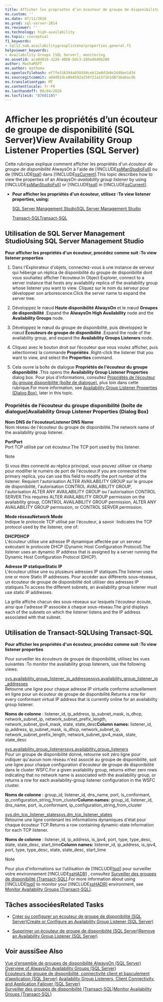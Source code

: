 ```yaml
---
title: Afficher les propriétés d’un écouteur de groupe de disponibilité (SQL Server) | Microsoft Docs
ms.custom: ''
ms.date: 07/11/2016
ms.prod: sql-server-2014
ms.reviewer: ''
ms.technology: high-availability
ms.topic: conceptual
f1_keywords:
- sql12.swb.availabilitygrouplistenerproperties.general.f1
helpviewer_keywords:
- Availability Groups [SQL Server], monitoring
ms.assetid: aca0d016-3228-40b8-bdc3-285ed6d9b280
author: MashaMSFT
ms.author: mathoma
ms.openlocfilehash: ef7fe316394a030350ceb12a0d1b8e2d48ee1d34
ms.sourcegitcommit: ad4d92dce894592a259721a1571b1d8736abacdb
ms.translationtype: MT
ms.contentlocale: fr-FR
ms.lasthandoff: 08/04/2020
ms.locfileid: "87601105"
---
```

# <a name="view-availability-group-listener-properties-sql-server"></a><span data-ttu-id="ce1a8-102">Afficher les propriétés d’un écouteur de groupe de disponibilité (SQL Server)</span><span class="sxs-lookup"><span data-stu-id="ce1a8-102">View Availability Group Listener Properties (SQL Server)</span></span>
  <span data-ttu-id="ce1a8-103">Cette rubrique explique comment afficher les propriétés d'un *écouteur de groupe de disponibilité* AlwaysOn à l'aide de [!INCLUDE[ssManStudioFull](../../../includes/ssmanstudiofull-md.md)] ou de [!INCLUDE[tsql](../../../includes/tsql-md.md)] dans [!INCLUDE[ssCurrent](../../../includes/sscurrent-md.md)].</span><span class="sxs-lookup"><span data-stu-id="ce1a8-103">This topic describes how to view the properties of an AlwaysOn *availability group listener* by using [!INCLUDE[ssManStudioFull](../../../includes/ssmanstudiofull-md.md)] or [!INCLUDE[tsql](../../../includes/tsql-md.md)] in [!INCLUDE[ssCurrent](../../../includes/sscurrent-md.md)].</span></span>  
  
-   <span data-ttu-id="ce1a8-104">**Pour afficher les propriétés d'un écouteur, utilisez :**</span><span class="sxs-lookup"><span data-stu-id="ce1a8-104">**To view listener properties, using:**</span></span>  
  
     [<span data-ttu-id="ce1a8-105">SQL Server Management Studio</span><span class="sxs-lookup"><span data-stu-id="ce1a8-105">SQL Server Management Studio</span></span>](#SSMSProcedure)  
  
     [<span data-ttu-id="ce1a8-106">Transact-SQL</span><span class="sxs-lookup"><span data-stu-id="ce1a8-106">Transact-SQL</span></span>](#TsqlProcedure)  
  
##  <a name="using-sql-server-management-studio"></a><a name="SSMSProcedure"></a> <span data-ttu-id="ce1a8-107">Utilisation de SQL Server Management Studio</span><span class="sxs-lookup"><span data-stu-id="ce1a8-107">Using SQL Server Management Studio</span></span>  
 <span data-ttu-id="ce1a8-108">**Pour afficher les propriétés d'un écouteur, procédez comme suit :**</span><span class="sxs-lookup"><span data-stu-id="ce1a8-108">**To view listener properties**</span></span>  
  
1.  <span data-ttu-id="ce1a8-109">Dans l'Explorateur d'objets, connectez-vous à une instance de serveur qui héberge un réplica de disponibilité du groupe de disponibilité dont vous souhaitez afficher l'écouteur.</span><span class="sxs-lookup"><span data-stu-id="ce1a8-109">In Object Explorer, connect to a server instance that hosts any availability replica of the availability group whose listener you want to view.</span></span> <span data-ttu-id="ce1a8-110">Cliquez sur le nom du serveur pour développer son arborescence.</span><span class="sxs-lookup"><span data-stu-id="ce1a8-110">Click the server name to expand the server tree.</span></span>  
  
2.  <span data-ttu-id="ce1a8-111">Développez le nœud **Haute disponibilité AlwaysOn** et le nœud **Groupes de disponibilité** .</span><span class="sxs-lookup"><span data-stu-id="ce1a8-111">Expand the **AlwaysOn High Availability** node and the **Availability Groups** node.</span></span>  
  
3.  <span data-ttu-id="ce1a8-112">Développez le nœud du groupe de disponibilité, puis développez le nœud **Écouteurs de groupe de disponibilité** .</span><span class="sxs-lookup"><span data-stu-id="ce1a8-112">Expand the node of the availability group, and expand the **Availability Groups Listeners** node.</span></span>  
  
4.  <span data-ttu-id="ce1a8-113">Cliquez avec le bouton droit sur l’écouteur que vous voulez afficher, puis sélectionnez la commande **Propriétés** .</span><span class="sxs-lookup"><span data-stu-id="ce1a8-113">Right-click the listener that you want to view, and select the **Properties** command.</span></span>  
  
5.  <span data-ttu-id="ce1a8-114">Cela ouvre la boîte de dialogue **Propriétés de l'écouteur du groupe disponibilité** .</span><span class="sxs-lookup"><span data-stu-id="ce1a8-114">This opens the **Availability Group Listener Properties** dialog box.</span></span> <span data-ttu-id="ce1a8-115">Pour plus d’informations, consultez [Propriétés de l’écouteur du groupe disponibilité (boîte de dialogue)](#AgListenerPropertiesDialog), plus loin dans cette rubrique.</span><span class="sxs-lookup"><span data-stu-id="ce1a8-115">For more information, see [Availability Group Listener Properties (Dialog Box)](#AgListenerPropertiesDialog), later in this topic.</span></span>  
  
###  <a name="availability-group-listener-properties-dialog-box"></a><a name="AgListenerPropertiesDialog"></a> <span data-ttu-id="ce1a8-116">Propriétés de l’écouteur du groupe disponibilité (boîte de dialogue)</span><span class="sxs-lookup"><span data-stu-id="ce1a8-116">Availability Group Listener Properties (Dialog Box)</span></span>  
 <span data-ttu-id="ce1a8-117">**Nom DNS de l'écouteur**</span><span class="sxs-lookup"><span data-stu-id="ce1a8-117">**Listener DNS Name**</span></span>  
 <span data-ttu-id="ce1a8-118">Nom réseau de l'écouteur du groupe de disponibilité.</span><span class="sxs-lookup"><span data-stu-id="ce1a8-118">The network name of the availability group listener.</span></span>  
  
 <span data-ttu-id="ce1a8-119">**Port**</span><span class="sxs-lookup"><span data-stu-id="ce1a8-119">**Port**</span></span>  
 <span data-ttu-id="ce1a8-120">Port TCP utilisé par cet écouteur.</span><span class="sxs-lookup"><span data-stu-id="ce1a8-120">The TCP port used by this listener.</span></span>  
  
> [!NOTE]  
>  <span data-ttu-id="ce1a8-121">Si vous êtes connecté au réplica principal, vous pouvez utiliser ce champ pour modifier le numéro de port de l'écouteur.</span><span class="sxs-lookup"><span data-stu-id="ce1a8-121">If you are connected the primary replica, you can use this field to modify the port number of the listener.</span></span> <span data-ttu-id="ce1a8-122">Requiert l'autorisation ALTER AVAILABILITY GROUP sur le groupe de disponibilité, l'autorisation CONTROL AVAILABILITY GROUP, l'autorisation ALTER ANY AVAILABILITY GROUP ou l'autorisation CONTROL SERVER.</span><span class="sxs-lookup"><span data-stu-id="ce1a8-122">This requires ALTER AVAILABILITY GROUP permission on the availability group, CONTROL AVAILABILITY GROUP permission, ALTER ANY AVAILABILITY GROUP permission, or CONTROL SERVER permission.</span></span>  
  
 <span data-ttu-id="ce1a8-123">**Mode réseau**</span><span class="sxs-lookup"><span data-stu-id="ce1a8-123">**Network Mode**</span></span>  
 <span data-ttu-id="ce1a8-124">Indique le protocole TCP utilisé par l'écouteur, à savoir :</span><span class="sxs-lookup"><span data-stu-id="ce1a8-124">Indicates the TCP protocol used by the listener, one of:</span></span>  
  
 <span data-ttu-id="ce1a8-125">**DHCP**</span><span class="sxs-lookup"><span data-stu-id="ce1a8-125">**DHCP**</span></span>  
 <span data-ttu-id="ce1a8-126">L'écouteur utilise une adresse IP dynamique affectée par un serveur exécutant le protocole DHCP (Dynamic Host Configuration Protocol).</span><span class="sxs-lookup"><span data-stu-id="ce1a8-126">The listener uses an dynamic IP address that is assigned by a server running the Dynamic Host Configuration Protocol (DHCP).</span></span>  
  
 <span data-ttu-id="ce1a8-127">**Adresse IP statique**</span><span class="sxs-lookup"><span data-stu-id="ce1a8-127">**Static IP**</span></span>  
 <span data-ttu-id="ce1a8-128">L'écouteur utilise une ou plusieurs adresses IP statiques.</span><span class="sxs-lookup"><span data-stu-id="ce1a8-128">The listener uses one or more Static IP addresses.</span></span> <span data-ttu-id="ce1a8-129">Pour accéder aux différents sous-réseaux, un écouteur de groupe de disponibilité doit utiliser des adresses IP statiques.</span><span class="sxs-lookup"><span data-stu-id="ce1a8-129">To access the different subnets, an availability group listener must use static IP addresses.</span></span>  
  
 <span data-ttu-id="ce1a8-130">La grille affiche chacun des sous-réseaux sur lesquels l'écouteur écoute, ainsi que l'adresse IP associée à chaque sous-réseau.</span><span class="sxs-lookup"><span data-stu-id="ce1a8-130">The grid displays each of the subnets on which the listener listens and the IP address associated with that subnet.</span></span>  
  
##  <a name="using-transact-sql"></a><a name="TsqlProcedure"></a> <span data-ttu-id="ce1a8-131">Utilisation de Transact-SQL</span><span class="sxs-lookup"><span data-stu-id="ce1a8-131">Using Transact-SQL</span></span>  
 <span data-ttu-id="ce1a8-132">**Pour afficher les propriétés d'un écouteur, procédez comme suit :**</span><span class="sxs-lookup"><span data-stu-id="ce1a8-132">**To view listener properties**</span></span>  
  
 <span data-ttu-id="ce1a8-133">Pour surveiller les écouteurs de groupe de disponibilité, utilisez les vues suivantes :</span><span class="sxs-lookup"><span data-stu-id="ce1a8-133">To monitor the availability group listeners, use the following views:</span></span>  
  
 [<span data-ttu-id="ce1a8-134">sys.availability_group_listener_ip_addresses</span><span class="sxs-lookup"><span data-stu-id="ce1a8-134">sys.availability_group_listener_ip_addresses</span></span>](/sql/relational-databases/system-catalog-views/sys-availability-group-listener-ip-addresses-transact-sql)  
 <span data-ttu-id="ce1a8-135">Retourne une ligne pour chaque adresse IP virtuelle conforme actuellement en ligne pour un écouteur de groupe de disponibilité.</span><span class="sxs-lookup"><span data-stu-id="ce1a8-135">Returns a row for every conformant virtual IP address that is currently online for an availability group listener.</span></span>  
  
 <span data-ttu-id="ce1a8-136">**Noms de colonne** : listener_id, ip_address, ip_subnet_mask, is_dhcp, network_subnet_ip, network_subnet_prefix_length, network_subnet_ipv4_mask, state, state_desc</span><span class="sxs-lookup"><span data-stu-id="ce1a8-136">**Column names:** listener_id, ip_address, ip_subnet_mask, is_dhcp, network_subnet_ip, network_subnet_prefix_length, network_subnet_ipv4_mask, state, state_desc</span></span>  
  
 [<span data-ttu-id="ce1a8-137">sys.availability_group_listeners</span><span class="sxs-lookup"><span data-stu-id="ce1a8-137">sys.availability_group_listeners</span></span>](/sql/relational-databases/system-catalog-views/sys-availability-group-listeners-transact-sql)  
 <span data-ttu-id="ce1a8-138">Pour un groupe de disponibilité donné, retourne soit zéro ligne pour indiquer qu'aucun nom réseau n'est associé au groupe de disponibilité, soit une ligne pour chaque configuration d'écouteur de groupe de disponibilité dans le cluster WSFC.</span><span class="sxs-lookup"><span data-stu-id="ce1a8-138">For a given availability group, returns either zero rows indicating that no network name is associated with the availability group, or returns a row for each availability-group listener configuration in the WSFC cluster.</span></span>  
  
 <span data-ttu-id="ce1a8-139">**Noms de colonne** : group_id, listener_id, dns_name, port, is_conformant, ip_configuration_string_from_cluster</span><span class="sxs-lookup"><span data-stu-id="ce1a8-139">**Column names:** group_id, listener_id, dns_name, port, is_conformant, ip_configuration_string_from_cluster</span></span>  
  
 [<span data-ttu-id="ce1a8-140">sys.dm_tcp_listener_states</span><span class="sxs-lookup"><span data-stu-id="ce1a8-140">sys.dm_tcp_listener_states</span></span>](/sql/relational-databases/system-dynamic-management-views/sys-dm-tcp-listener-states-transact-sql)  
 <span data-ttu-id="ce1a8-141">Retourne une ligne contenant les informations dynamiques d'état pour chaque écouteur TCP.</span><span class="sxs-lookup"><span data-stu-id="ce1a8-141">Returns a row containing dynamic-state information for each TCP listener.</span></span>  
  
 <span data-ttu-id="ce1a8-142">**Noms de colonne** : listener_id, ip_address, is_ipv4, port, type, type_desc, state, state_desc, start_time</span><span class="sxs-lookup"><span data-stu-id="ce1a8-142">**Column names:** listener_id, ip_address, is_ipv4, port, type, type_desc, state, state_desc, start_time</span></span>  
  
> [!NOTE]  
>  <span data-ttu-id="ce1a8-143">Pour plus d’informations sur l’utilisation de [!INCLUDE[tsql](../../../includes/tsql-md.md)] pour surveiller votre environnement [!INCLUDE[ssHADR](../../../includes/sshadr-md.md)] , consultez [Surveiller des groupes de disponibilité &#40;Transact-SQL&#41;](monitor-availability-groups-transact-sql.md).</span><span class="sxs-lookup"><span data-stu-id="ce1a8-143">For more information about using [!INCLUDE[tsql](../../../includes/tsql-md.md)] to monitor your [!INCLUDE[ssHADR](../../../includes/sshadr-md.md)] environment, see [Monitor Availability Groups &#40;Transact-SQL&#41;](monitor-availability-groups-transact-sql.md).</span></span>  
  
##  <a name="related-tasks"></a><a name="RelatedTasks"></a> <span data-ttu-id="ce1a8-144">Tâches associées</span><span class="sxs-lookup"><span data-stu-id="ce1a8-144">Related Tasks</span></span>  
  
-   [<span data-ttu-id="ce1a8-145">Créer ou configurer un écouteur de groupe de disponibilité &#40;SQL Server&#41;</span><span class="sxs-lookup"><span data-stu-id="ce1a8-145">Create or Configure an Availability Group Listener &#40;SQL Server&#41;</span></span>](create-or-configure-an-availability-group-listener-sql-server.md)  
  
-   [<span data-ttu-id="ce1a8-146">Supprimer un écouteur de groupe de disponibilité &#40;SQL Server&#41;</span><span class="sxs-lookup"><span data-stu-id="ce1a8-146">Remove an Availability Group Listener &#40;SQL Server&#41;</span></span>](remove-an-availability-group-listener-sql-server.md)  
  
## <a name="see-also"></a><span data-ttu-id="ce1a8-147">Voir aussi</span><span class="sxs-lookup"><span data-stu-id="ce1a8-147">See Also</span></span>  
 <span data-ttu-id="ce1a8-148">[Vue d’ensemble de groupes de disponibilité AlwaysOn &#40;SQL Server&#41;](overview-of-always-on-availability-groups-sql-server.md) </span><span class="sxs-lookup"><span data-stu-id="ce1a8-148">[Overview of AlwaysOn Availability Groups &#40;SQL Server&#41;](overview-of-always-on-availability-groups-sql-server.md) </span></span>  
 <span data-ttu-id="ce1a8-149">[Écouteurs de groupe de disponibilité, connectivité client et basculement d’application &#40;SQL Server&#41;](../../listeners-client-connectivity-application-failover.md) </span><span class="sxs-lookup"><span data-stu-id="ce1a8-149">[Availability Group Listeners, Client Connectivity, and Application Failover &#40;SQL Server&#41;](../../listeners-client-connectivity-application-failover.md) </span></span>  
 [<span data-ttu-id="ce1a8-150">Surveiller des groupes de disponibilité &#40;Transact-SQL&#41;</span><span class="sxs-lookup"><span data-stu-id="ce1a8-150">Monitor Availability Groups &#40;Transact-SQL&#41;</span></span>](monitor-availability-groups-transact-sql.md)  
  
  
